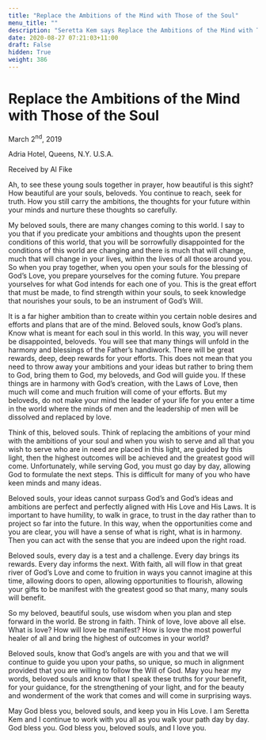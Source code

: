 ```yaml
---
title: "Replace the Ambitions of the Mind with Those of the Soul"
menu_title: ""
description: "Seretta Kem says Replace the Ambitions of the Mind with Those of the Soul"
date: 2020-08-27 07:21:03+11:00
draft: False
hidden: True
weight: 386
---
```

# Replace the Ambitions of the Mind with Those of the Soul

March 2<sup>nd</sup>, 2019

Adria Hotel, Queens, N.Y. U.S.A.

Received by Al Fike



Ah, to see these young souls together in prayer, how beautiful is this sight? How beautiful are your souls, beloveds. You continue to reach, seek for truth. How you still carry the ambitions, the thoughts for your future within your minds and nurture these thoughts so carefully. 

My beloved souls, there are many changes coming to this world. I say to you that if you predicate your ambitions and thoughts upon the present conditions of this world, that you will be sorrowfully disappointed for the conditions of this world are changing and there is much that will change, much that will change in your lives, within the lives of all those around you. So when you pray together, when you open your souls for the blessing of God’s Love, you prepare yourselves for the coming future. You prepare yourselves for what God intends for each one of you. This is the great effort that must be made, to find strength within your souls, to seek knowledge that nourishes your souls, to be an instrument of God’s Will. 

It is a far higher ambition than to create within you certain noble desires and efforts and plans that are of the mind. Beloved souls, know God’s plans. Know what is meant for each soul in this world. In this way, you will never be disappointed, beloveds. You will see that many things will unfold in the harmony and blessings of the Father’s handiwork. There will be great rewards, deep, deep rewards for your efforts. This does not mean that you need to throw away your ambitions and your ideas but rather to bring them to God, bring them to God, my beloveds, and God will guide you. If these things are in harmony with God’s creation, with the Laws of Love, then much will come and much fruition will come of your efforts. But my beloveds, do not make your mind the leader of your life for you enter a time in the world where the minds of men and the leadership of men will be dissolved and replaced by love. 

Think of this, beloved souls. Think of replacing the ambitions of your mind with the ambitions of your soul and when you wish to serve and all that you wish to serve who are in need are placed in this light, are guided by this light, then the highest outcomes will be achieved and the greatest good will come. Unfortunately, while serving God, you must go day by day, allowing God to formulate the next steps. This is difficult for many of you who have keen minds and many ideas. 

Beloved souls, your ideas cannot surpass God’s and God’s ideas and ambitions are perfect and perfectly aligned with His Love and His Laws. It is important to have humility, to walk in grace, to trust in the day rather than to project so far into the future. In this way, when the opportunities come and you are clear, you will have a sense of what is right, what is in harmony. Then you can act with the sense that you are indeed upon the right road. 

Beloved souls, every day is a test and a challenge. Every day brings its rewards. Every day informs the next. With faith, all will flow in that great river of God’s Love and come to fruition in ways you cannot imagine at this time, allowing doors to open, allowing opportunities to flourish, allowing your gifts to be manifest with the greatest good so that many, many souls will benefit. 

So my beloved, beautiful souls, use wisdom when you plan and step forward in the world. Be strong in faith. Think of love, love above all else. What is love? How will love be manifest? How is love the most powerful healer of all and bring the highest of outcomes in your world?

Beloved souls, know that God’s angels are with you and that we will continue to guide you upon your paths, so unique, so much in alignment provided that you are willing to follow the Will of God. May you hear my words, beloved souls and know that I speak these truths for your benefit, for your guidance, for the strengthening of your light, and for the beauty and wonderment of the work that comes and will come in surprising ways. 

May God bless you, beloved souls, and keep you in His Love. I am Seretta Kem and I continue to work with you all as you walk your path day by day. God bless you. God bless you, beloved souls, and I love you.